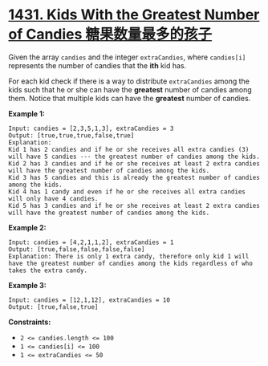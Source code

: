 # [1431. Kids With the Greatest Number of Candies 糖果数量最多的孩子](https://leetcode.com/problems/kids-with-the-greatest-number-of-candies/)

Given the array `candies` and the integer `extraCandies`, where `candies[i]` represents the number of candies that the **ith** kid has.

For each kid check if there is a way to distribute `extraCandies` among the kids such that he or she can have the **greatest** number of candies among them. Notice that multiple kids can have the **greatest** number of candies.

 

**Example 1:**

```
Input: candies = [2,3,5,1,3], extraCandies = 3
Output: [true,true,true,false,true] 
Explanation: 
Kid 1 has 2 candies and if he or she receives all extra candies (3) will have 5 candies --- the greatest number of candies among the kids. 
Kid 2 has 3 candies and if he or she receives at least 2 extra candies will have the greatest number of candies among the kids. 
Kid 3 has 5 candies and this is already the greatest number of candies among the kids. 
Kid 4 has 1 candy and even if he or she receives all extra candies will only have 4 candies. 
Kid 5 has 3 candies and if he or she receives at least 2 extra candies will have the greatest number of candies among the kids. 
```

**Example 2:**

```
Input: candies = [4,2,1,1,2], extraCandies = 1
Output: [true,false,false,false,false] 
Explanation: There is only 1 extra candy, therefore only kid 1 will have the greatest number of candies among the kids regardless of who takes the extra candy.
```

**Example 3:**

```
Input: candies = [12,1,12], extraCandies = 10
Output: [true,false,true]
```

 

**Constraints:**

- `2 <= candies.length <= 100`
- `1 <= candies[i] <= 100`
- `1 <= extraCandies <= 50`